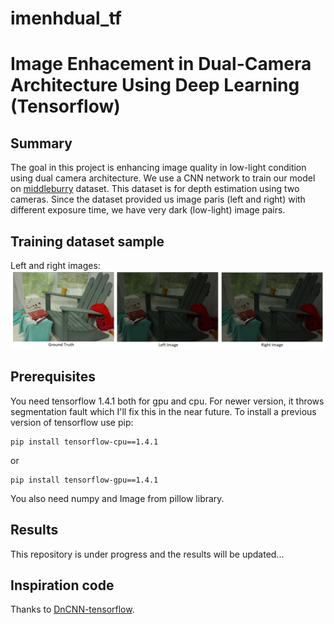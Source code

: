 # imenhdual_tf

# Image Enhacement in Dual-Camera Architecture Using Deep Learning (Tensorflow)

## Summary
The goal in this project is enhancing image quality in low-light condition using dual camera architecture. We use a CNN network to train our model on [middleburry](http://vision.middlebury.edu/stereo/data/scenes2014/) dataset. This dataset is for depth estimation using two cameras. Since the dataset provided us image paris (left and right) with different exposure time, we have very dark (low-light) image pairs.

## Training dataset sample
Left and right images:
![all text](./img/mb.png)

## Prerequisites
You need tensorflow 1.4.1 both for gpu and cpu. For newer version, it throws segmentation fault which I'll fix this in the near future. To install a previous version of tensorflow use pip:
```
pip install tensorflow-cpu==1.4.1
```
or
```
pip install tensorflow-gpu==1.4.1
```

You also need numpy and Image from pillow library.

## Results
This repository is under progress and the results will be updated...

## Inspiration code
Thanks to [DnCNN-tensorflow](https://github.com/crisb-DUT/DnCNN-tensorflow).
